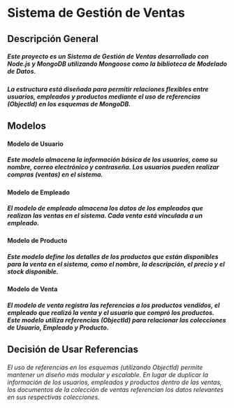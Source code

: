 # Sistema de Gestión de Ventas

## Descripción General

##### Este proyecto es un Sistema de Gestión de Ventas desarrollado con Node.js y MongoDB utilizando Mongoose como la biblioteca de Modelado de Datos.

##### La estructura está diseñada para permitir relaciones flexibles entre usuarios, empleados y productos mediante el uso de referencias (ObjectId) en los esquemas de MongoDB.

## Modelos

#### Modelo de Usuario

##### Este modelo almacena la información básica de los usuarios, como su nombre, correo electrónico y contraseña. Los usuarios pueden realizar compras (ventas) en el sistema.

#### Modelo de Empleado

##### El modelo de empleado almacena los datos de los empleados que realizan las ventas en el sistema. Cada venta está vinculada a un empleado.

#### Modelo de Producto

##### Este modelo define los detalles de los productos que están disponibles para la venta en el sistema, como el nombre, la descripción, el precio y el stock disponible.

#### Modelo de Venta

##### El modelo de venta registra las referencias a los productos vendidos, el empleado que realizó la venta y el usuario que compró los productos. Este modelo utiliza referencias (ObjectId) para relacionar las colecciones de Usuario, Empleado y Producto.

## Decisión de Usar Referencias

###### El uso de referencias en los esquemas (utilizando ObjectId) permite mantener un diseño más modular y escalable. En lugar de duplicar la información de los usuarios, empleados y productos dentro de las ventas, los documentos de la colección de ventas referencian los datos relevantes en sus respectivas colecciones.